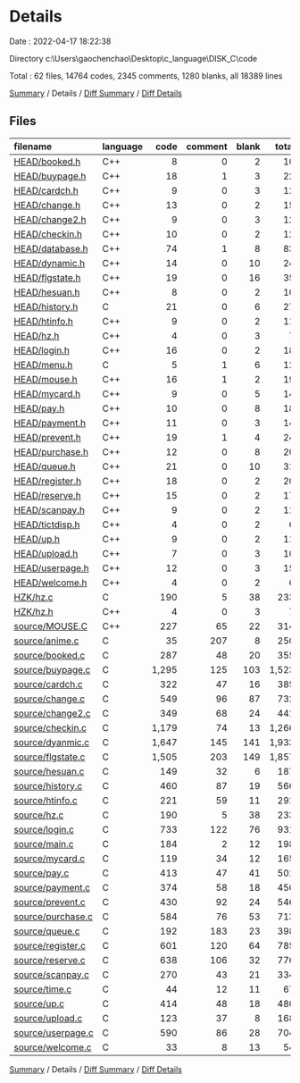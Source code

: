 # Details

Date : 2022-04-17 18:22:38

Directory c:\Users\gaochenchao\Desktop\c_language\DISK_C\code

Total : 62 files,  14764 codes, 2345 comments, 1280 blanks, all 18389 lines

[Summary](results.md) / Details / [Diff Summary](diff.md) / [Diff Details](diff-details.md)

## Files
| filename | language | code | comment | blank | total |
| :--- | :--- | ---: | ---: | ---: | ---: |
| [HEAD/booked.h](/HEAD/booked.h) | C++ | 8 | 0 | 2 | 10 |
| [HEAD/buypage.h](/HEAD/buypage.h) | C++ | 18 | 1 | 3 | 22 |
| [HEAD/cardch.h](/HEAD/cardch.h) | C++ | 9 | 0 | 3 | 12 |
| [HEAD/change.h](/HEAD/change.h) | C++ | 13 | 0 | 2 | 15 |
| [HEAD/change2.h](/HEAD/change2.h) | C++ | 9 | 0 | 3 | 12 |
| [HEAD/checkin.h](/HEAD/checkin.h) | C++ | 10 | 0 | 2 | 12 |
| [HEAD/database.h](/HEAD/database.h) | C++ | 74 | 1 | 8 | 83 |
| [HEAD/dynamic.h](/HEAD/dynamic.h) | C++ | 14 | 0 | 10 | 24 |
| [HEAD/flgstate.h](/HEAD/flgstate.h) | C++ | 19 | 0 | 16 | 35 |
| [HEAD/hesuan.h](/HEAD/hesuan.h) | C++ | 8 | 0 | 2 | 10 |
| [HEAD/history.h](/HEAD/history.h) | C | 21 | 0 | 6 | 27 |
| [HEAD/htinfo.h](/HEAD/htinfo.h) | C++ | 9 | 0 | 2 | 11 |
| [HEAD/hz.h](/HEAD/hz.h) | C++ | 4 | 0 | 3 | 7 |
| [HEAD/login.h](/HEAD/login.h) | C++ | 16 | 0 | 2 | 18 |
| [HEAD/menu.h](/HEAD/menu.h) | C | 5 | 1 | 6 | 12 |
| [HEAD/mouse.h](/HEAD/mouse.h) | C++ | 16 | 1 | 2 | 19 |
| [HEAD/mycard.h](/HEAD/mycard.h) | C++ | 9 | 0 | 5 | 14 |
| [HEAD/pay.h](/HEAD/pay.h) | C++ | 10 | 0 | 8 | 18 |
| [HEAD/payment.h](/HEAD/payment.h) | C++ | 11 | 0 | 3 | 14 |
| [HEAD/prevent.h](/HEAD/prevent.h) | C++ | 19 | 1 | 4 | 24 |
| [HEAD/purchase.h](/HEAD/purchase.h) | C++ | 12 | 0 | 8 | 20 |
| [HEAD/queue.h](/HEAD/queue.h) | C++ | 21 | 0 | 10 | 31 |
| [HEAD/register.h](/HEAD/register.h) | C++ | 18 | 0 | 2 | 20 |
| [HEAD/reserve.h](/HEAD/reserve.h) | C++ | 15 | 0 | 2 | 17 |
| [HEAD/scanpay.h](/HEAD/scanpay.h) | C++ | 9 | 0 | 2 | 11 |
| [HEAD/tictdisp.h](/HEAD/tictdisp.h) | C++ | 4 | 0 | 2 | 6 |
| [HEAD/up.h](/HEAD/up.h) | C++ | 9 | 0 | 2 | 11 |
| [HEAD/upload.h](/HEAD/upload.h) | C++ | 7 | 0 | 3 | 10 |
| [HEAD/userpage.h](/HEAD/userpage.h) | C++ | 12 | 0 | 3 | 15 |
| [HEAD/welcome.h](/HEAD/welcome.h) | C++ | 4 | 0 | 2 | 6 |
| [HZK/hz.c](/HZK/hz.c) | C | 190 | 5 | 38 | 233 |
| [HZK/hz.h](/HZK/hz.h) | C++ | 4 | 0 | 3 | 7 |
| [source/MOUSE.C](/source/MOUSE.C) | C++ | 227 | 65 | 22 | 314 |
| [source/anime.c](/source/anime.c) | C | 35 | 207 | 8 | 250 |
| [source/booked.c](/source/booked.c) | C | 287 | 48 | 20 | 355 |
| [source/buypage.c](/source/buypage.c) | C | 1,295 | 125 | 103 | 1,523 |
| [source/cardch.c](/source/cardch.c) | C | 322 | 47 | 16 | 385 |
| [source/change.c](/source/change.c) | C | 549 | 96 | 87 | 732 |
| [source/change2.c](/source/change2.c) | C | 349 | 68 | 24 | 441 |
| [source/checkin.c](/source/checkin.c) | C | 1,179 | 74 | 13 | 1,266 |
| [source/dyanmic.c](/source/dyanmic.c) | C | 1,647 | 145 | 141 | 1,933 |
| [source/flgstate.c](/source/flgstate.c) | C | 1,505 | 203 | 149 | 1,857 |
| [source/hesuan.c](/source/hesuan.c) | C | 149 | 32 | 6 | 187 |
| [source/history.c](/source/history.c) | C | 460 | 87 | 19 | 566 |
| [source/htinfo.c](/source/htinfo.c) | C | 221 | 59 | 11 | 291 |
| [source/hz.c](/source/hz.c) | C | 190 | 5 | 38 | 233 |
| [source/login.c](/source/login.c) | C | 733 | 122 | 76 | 931 |
| [source/main.c](/source/main.c) | C | 184 | 2 | 12 | 198 |
| [source/mycard.c](/source/mycard.c) | C | 119 | 34 | 12 | 165 |
| [source/pay.c](/source/pay.c) | C | 413 | 47 | 41 | 501 |
| [source/payment.c](/source/payment.c) | C | 374 | 58 | 18 | 450 |
| [source/prevent.c](/source/prevent.c) | C | 430 | 92 | 24 | 546 |
| [source/purchase.c](/source/purchase.c) | C | 584 | 76 | 53 | 713 |
| [source/queue.c](/source/queue.c) | C | 192 | 183 | 23 | 398 |
| [source/register.c](/source/register.c) | C | 601 | 120 | 64 | 785 |
| [source/reserve.c](/source/reserve.c) | C | 638 | 106 | 32 | 776 |
| [source/scanpay.c](/source/scanpay.c) | C | 270 | 43 | 21 | 334 |
| [source/time.c](/source/time.c) | C | 44 | 12 | 11 | 67 |
| [source/up.c](/source/up.c) | C | 414 | 48 | 18 | 480 |
| [source/upload.c](/source/upload.c) | C | 123 | 37 | 8 | 168 |
| [source/userpage.c](/source/userpage.c) | C | 590 | 86 | 28 | 704 |
| [source/welcome.c](/source/welcome.c) | C | 33 | 8 | 13 | 54 |

[Summary](results.md) / Details / [Diff Summary](diff.md) / [Diff Details](diff-details.md)